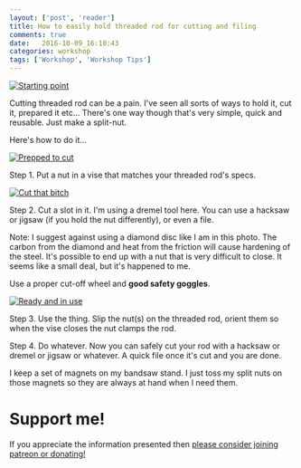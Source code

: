 ```yaml
---
layout: ['post', 'reader']
title: How to easily hold threaded rod for cutting and filing
comments: true
date:   2016-10-09_16:10:43 
categories: workshop
tags: ['Workshop', 'Workshop Tips']
---
```


[![Starting point](/assets/SplitNut/Thumbnails/start.jpg)](/assets/SplitNut/start.jpg)

Cutting threaded rod can be a pain. I've seen all sorts of ways to hold it, cut it, prepared it etc... There's one way though that's very simple, quick and reusable. Just make a split-nut.

Here's how to do it...

<!--more-->

[![Prepped to cut](/assets/SplitNut/Thumbnails/uncut.jpg)](/assets/SplitNut/uncut.jpg)

Step 1. Put a nut in a vise that matches your threaded rod's specs.

[![Cut that bitch](/assets/SplitNut/Thumbnails/cut.jpg)](/assets/SplitNut/cut.jpg)

Step 2. Cut a slot in it. I'm using a dremel tool here. You can use a hacksaw or jigsaw (if you hold the nut differently), or even a file.

Note: I suggest against using a diamond disc like I am in this photo. The carbon from the diamond and heat from the friction will cause hardening of the steel. It's possible to end up with a nut that is very difficult to close. It seems like a small deal, but it's happened to me.

Use a proper cut-off wheel and __good safety goggles__.

[![Ready and in use](/assets/SplitNut/Thumbnails/done.jpg)](/assets/SplitNut/done.jpg)

Step 3. Use the thing. Slip the nut(s) on the threaded rod, orient them so when the vise closes the nut clamps the rod.

Step 4. Do whatever. Now you can safely cut your rod with a hacksaw or dremel or jigsaw or whatever. A quick file once it's cut and you are done.

I keep a set of magnets on my bandsaw stand. I just toss my split nuts on those magnets so they are always at hand when I need them.

# Support me!

If you appreciate the information presented then <a href="/DonateNow/">please consider joining patreon or donating!</a>




